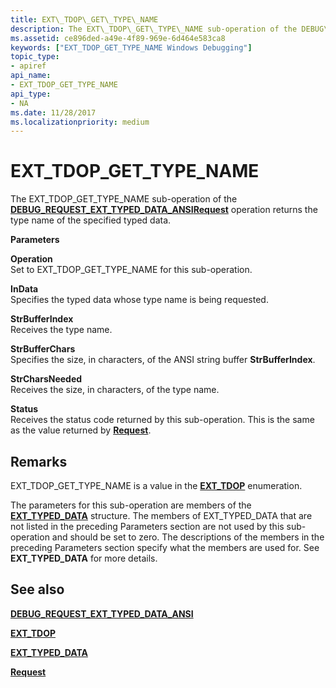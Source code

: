 ```yaml
---
title: EXT\_TDOP\_GET\_TYPE\_NAME
description: The EXT\_TDOP\_GET\_TYPE\_NAME sub-operation of the DEBUG\_REQUEST\_EXT\_TYPED\_DATA\_ANSI Request operation returns the type name of the specified typed data.
ms.assetid: ce896ded-a49e-4f89-969e-6d464e583ca8
keywords: ["EXT_TDOP_GET_TYPE_NAME Windows Debugging"]
topic_type:
- apiref
api_name:
- EXT_TDOP_GET_TYPE_NAME
api_type:
- NA
ms.date: 11/28/2017
ms.localizationpriority: medium
---
```


# EXT\_TDOP\_GET\_TYPE\_NAME


The EXT\_TDOP\_GET\_TYPE\_NAME sub-operation of the [**DEBUG\_REQUEST\_EXT\_TYPED\_DATA\_ANSI**](debug-request-ext-typed-data-ansi.md)[**Request**](request.md) operation returns the type name of the specified typed data.

**Parameters**

<span id="Operation"></span><span id="operation"></span><span id="OPERATION"></span>**Operation**  
Set to EXT\_TDOP\_GET\_TYPE\_NAME for this sub-operation.

<span id="InData"></span><span id="indata"></span><span id="INDATA"></span>**InData**  
Specifies the typed data whose type name is being requested.

<span id="StrBufferIndex"></span><span id="strbufferindex"></span><span id="STRBUFFERINDEX"></span>**StrBufferIndex**  
Receives the type name.

<span id="StrBufferChars"></span><span id="strbufferchars"></span><span id="STRBUFFERCHARS"></span>**StrBufferChars**  
Specifies the size, in characters, of the ANSI string buffer **StrBufferIndex**.

<span id="StrCharsNeeded"></span><span id="strcharsneeded"></span><span id="STRCHARSNEEDED"></span>**StrCharsNeeded**  
Receives the size, in characters, of the type name.

<span id="Status"></span><span id="status"></span><span id="STATUS"></span>**Status**  
Receives the status code returned by this sub-operation. This is the same as the value returned by [**Request**](request.md).

Remarks
-------

EXT\_TDOP\_GET\_TYPE\_NAME is a value in the [**EXT\_TDOP**](https://docs.microsoft.com/windows-hardware/drivers/ddi/wdbgexts/ne-wdbgexts-_ext_tdop) enumeration.

The parameters for this sub-operation are members of the [**EXT\_TYPED\_DATA**](https://docs.microsoft.com/windows-hardware/drivers/ddi/wdbgexts/ns-wdbgexts-_ext_typed_data) structure. The members of EXT\_TYPED\_DATA that are not listed in the preceding Parameters section are not used by this sub-operation and should be set to zero. The descriptions of the members in the preceding Parameters section specify what the members are used for. See **EXT\_TYPED\_DATA** for more details.

## <span id="see_also"></span>See also


[**DEBUG\_REQUEST\_EXT\_TYPED\_DATA\_ANSI**](debug-request-ext-typed-data-ansi.md)

[**EXT\_TDOP**](https://docs.microsoft.com/windows-hardware/drivers/ddi/wdbgexts/ne-wdbgexts-_ext_tdop)

[**EXT\_TYPED\_DATA**](https://docs.microsoft.com/windows-hardware/drivers/ddi/wdbgexts/ns-wdbgexts-_ext_typed_data)

[**Request**](request.md)

 

 






